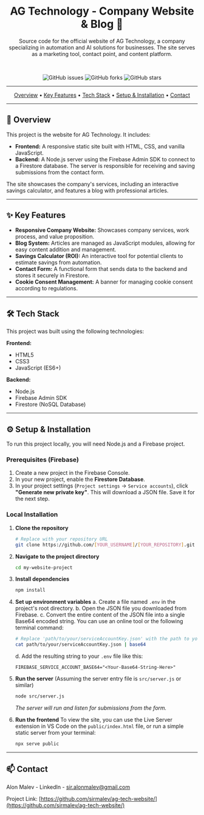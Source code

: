 <div align="center">
  
# AG Technology - Company Website & Blog 🚀

Source code for the official website of AG Technology, a company specializing in automation and AI solutions for businesses. The site serves as a marketing tool, contact point, and content platform.

<br/>

<!-- Replace [YOUR_USERNAME]/[YOUR_REPOSITORY] with your GitHub username and repository name -->
![GitHub issues](https://img.shields.io/github/issues/sirmalev/ag-tech-website/?style=for-the-badge&color=brightgreen)
![GitHub forks](https://img.shields.io/github/forks/sirmalev/ag-tech-website/?style=for-the-badge&color=blue)
![GitHub stars](https://img.shields.io/github/stars/sirmalev/ag-tech-website/?style=for-the-badge&color=yellow)

</div>

---

<p align="center">
  <a href="#-overview">Overview</a> •
  <a href="#-key-features">Key Features</a> •
  <a href="#-tech-stack">Tech Stack</a> •
  <a href="#-setup--installation">Setup & Installation</a> •
  <a href="#-contact">Contact</a>
</p>

---

## 📖 Overview
This project is the website for AG Technology. It includes:
- **Frontend:** A responsive static site built with HTML, CSS, and vanilla JavaScript.
- **Backend:** A Node.js server using the Firebase Admin SDK to connect to a Firestore database. The server is responsible for receiving and saving submissions from the contact form.

The site showcases the company's services, including an interactive savings calculator, and features a blog with professional articles.

---

## ✨ Key Features
*   **Responsive Company Website:** Showcases company services, work process, and value proposition.
*   **Blog System:** Articles are managed as JavaScript modules, allowing for easy content addition and management.
*   **Savings Calculator (ROI):** An interactive tool for potential clients to estimate savings from automation.
*   **Contact Form:** A functional form that sends data to the backend and stores it securely in Firestore.
*   **Cookie Consent Management:** A banner for managing cookie consent according to regulations.

---

## 🛠️ Tech Stack
This project was built using the following technologies:

**Frontend:**
- HTML5
- CSS3
- JavaScript (ES6+)

**Backend:**
- Node.js
- Firebase Admin SDK
- Firestore (NoSQL Database)

---

## ⚙️ Setup & Installation
To run this project locally, you will need Node.js and a Firebase project.

### Prerequisites (Firebase)
1.  Create a new project in the Firebase Console.
2.  In your new project, enable the **Firestore Database**.
3.  In your project settings (`Project settings` -> `Service accounts`), click **"Generate new private key"**. This will download a JSON file. Save it for the next step.

### Local Installation
1.  **Clone the repository**
    ```bash
    # Replace with your repository URL
    git clone https://github.com/[YOUR_USERNAME]/[YOUR_REPOSITORY].git
    ```
2.  **Navigate to the project directory**
    ```bash
    cd my-website-project
    ```
3.  **Install dependencies**
    ```bash
    npm install
    ```
4.  **Set up environment variables**
    a. Create a file named `.env` in the project's root directory.
    b. Open the JSON file you downloaded from Firebase.
    c. Convert the entire content of the JSON file into a single Base64 encoded string. You can use an online tool or the following terminal command:
       ```bash
       # Replace 'path/to/your/serviceAccountKey.json' with the path to your file
       cat path/to/your/serviceAccountKey.json | base64
       ```
    d. Add the resulting string to your `.env` file like this:
       ```
       FIREBASE_SERVICE_ACCOUNT_BASE64="<Your-Base64-String-Here>"
       ```

5.  **Run the server**
    (Assuming the server entry file is `src/server.js` or similar)
    ```bash
    node src/server.js 
    ```
    *The server will run and listen for submissions from the form.*

6.  **Run the frontend**
    To view the site, you can use the Live Server extension in VS Code on the `public/index.html` file, or run a simple static server from your terminal:
    ```bash
    npx serve public
    ```

---

## 📫 Contact
Alon Malev - LinkedIn - sir.alonmalev@gmail.com

Project Link: [https://github.com/sirmalev/ag-tech-website/](https://github.com/sirmalev/ag-tech-website/)
